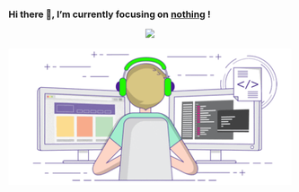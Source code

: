 ### Hi there 👋, I’m currently focusing on [nothing](null) !

<div align="center">
  <img src="https://github-readme-stats.vercel.app/api?username=Corezcy&count_private=true&show_icons=true&theme=radical">
</div>

<br>

<div align="center">
  <img src="https://github.com/Corezcy/Corezcy/blob/main/coding.gif">
</div>
